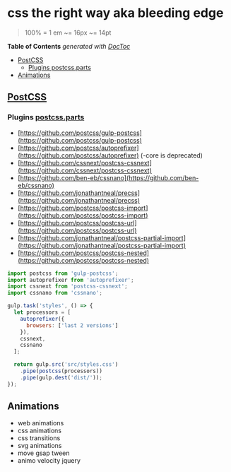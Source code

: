# css the right way aka bleeding edge

> 100% = 1 em ~= 16px ~= 14pt

<!-- START doctoc generated TOC please keep comment here to allow auto update -->
<!-- DON'T EDIT THIS SECTION, INSTEAD RE-RUN doctoc TO UPDATE -->
**Table of Contents**  *generated with [DocToc](https://github.com/thlorenz/doctoc)*

- [PostCSS](#postcss)
  - [Plugins postcss.parts](#plugins-postcssparts)
- [Animations](#animations)

<!-- END doctoc generated TOC please keep comment here to allow auto update -->

## [PostCSS](https://postcss.org/)

### Plugins [postcss.parts](https://www.postcss.parts/)

- [https://github.com/postcss/gulp-postcss](https://github.com/postcss/gulp-postcss)
- [https://github.com/postcss/autoprefixer](https://github.com/postcss/autoprefixer) (-core is deprecated)
- [https://github.com/cssnext/postcss-cssnext](https://github.com/cssnext/postcss-cssnext)
- [https://github.com/ben-eb/cssnano](https://github.com/ben-eb/cssnano)
- [https://github.com/jonathantneal/precss](https://github.com/jonathantneal/precss)
- [https://github.com/postcss/postcss-import](https://github.com/postcss/postcss-import)
- [https://github.com/postcss/postcss-url](https://github.com/postcss/postcss-url)
- [https://github.com/jonathantneal/postcss-partial-import](https://github.com/jonathantneal/postcss-partial-import)
- [https://github.com/postcss/postcss-nested](https://github.com/postcss/postcss-nested)

```javascript
import postcss from 'gulp-postcss';
import autoprefixer from 'autoprefixer';
import cssnext from 'postcss-cssnext';
import cssnano from 'cssnano';

gulp.task('styles', () => {
  let processors = [
    autoprefixer({
      browsers: ['last 2 versions']
    }),
    cssnext,
    cssnano
  ];

  return gulp.src('src/styles.css')
    .pipe(postcss(processors))
    .pipe(gulp.dest('dist/'));
});
```

## Animations

- web animations
- css animations
- css transitions
- svg animations
- move gsap tween
- animo velocity jquery
